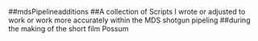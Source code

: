 ##mdsPipelineadditions
##A collection of Scripts I wrote or adjusted to work or work more accurately within the MDS shotgun pipeling
##during the making of the short film Possum

